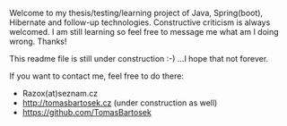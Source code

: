 Welcome to my thesis/testing/learning project of Java, Spring(boot), Hibernate and follow-up technologies.
Constructive criticism is always welcomed. I am still learning so feel free to message
me what am I doing wrong. Thanks!

This readme file is still under construction :-) ...I hope that not forever.

If you want to contact me, feel free to do there:
   - Razox(at)seznam.cz
   - http://tomasbartosek.cz (under construction as well)
   - https://github.com/TomasBartosek
